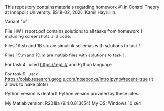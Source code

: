 This repository contains materials regarding homework #1 in Control Theory at Innopolis University. BS18-02, 2020. Kamil Hayrullin.

Variant "o"

File HW1_report.pdf contains solutions to all tasks from homework 1 including screenshots and code.

Files 1A.slx and 1B.slx are simulink schemas with solutions to task 1.

Files 1C.m and 1D.m are matlab files with solutions to task 1.

For task 4 I used https://repl.it/ and Python language

For task 5 I used https://colab.research.google.com/notebooks/intro.ipynb#recent=true (it allows to make plots)

Python version is deafault Python version provided by these cites.

My Matlab version: R2018a (9.4.0.813654) 
My OS: Windows 10 x64
